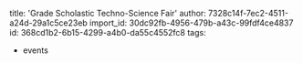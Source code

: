 title: 'Grade Scholastic Techno-Science Fair'
author: 7328c14f-7ec2-4511-a24d-29a1c5ce23eb
import_id: 30dc92fb-4956-479b-a43c-99fdf4ce4837
id: 368cd1b2-6b15-4299-a4b0-da55c4552fc8
tags:
  - events
